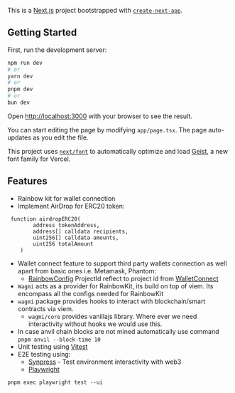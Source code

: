 This is a [Next.js](https://nextjs.org) project bootstrapped with [`create-next-app`](https://nextjs.org/docs/app/api-reference/cli/create-next-app).

## Getting Started

First, run the development server:

```bash
npm run dev
# or
yarn dev
# or
pnpm dev
# or
bun dev
```

Open [http://localhost:3000](http://localhost:3000) with your browser to see the result.

You can start editing the page by modifying `app/page.tsx`. The page auto-updates as you edit the file.

This project uses [`next/font`](https://nextjs.org/docs/app/building-your-application/optimizing/fonts) to automatically optimize and load [Geist](https://vercel.com/font), a new font family for Vercel.

## Features
- Rainbow kit for wallet connection
- Implement AirDrop for ERC20 token:
```solidity
 function airdropERC20(
        address tokenAddress,
        address[] calldata recipients,
        uint256[] calldata amounts,
        uint256 totalAmount
    )
```
- Wallet connect feature to support third party wallets connection as well apart from basic ones i.e. Metamask, Phantom:
    - [RainbowConfig](./src/rainbowKitConfig.tsx) ProjectId reflect to project id from [WalletConnect](https://cloud.reown.com/sign-in)
- `Wagmi` acts as a provider for RainbowKit, its build on top of viem. Its encompass all the configs needed for RainbowKit
- `wagmi` package provides hooks to interact with blockchain/smart contracts via viem.
  - `wagmi/core` provides vanillajs library. Where ever we need interactivity without hooks we would use this.
- In case anvil chain blocks are not mined automatically use command `pnpm anvil --block-time 10`
- Unit testing using [Vitest](https://vitest.dev/)
- E2E testing using:
  - [Synpress](https://www.synpress.io/) - Test environment interactivity with web3
  - [Playwright](https://playwright.dev/)
```shell
pnpm exec playwright test --ui
```
